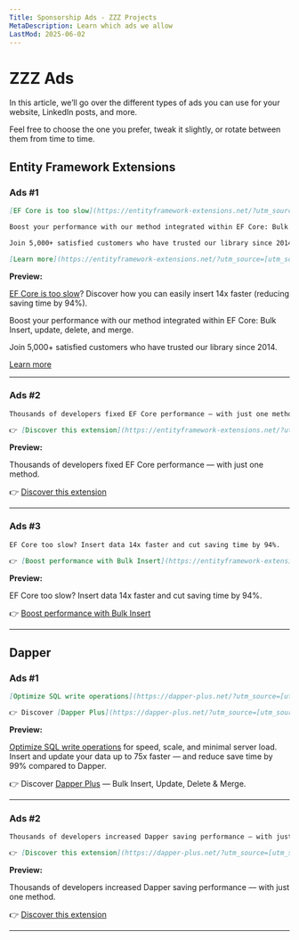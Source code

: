 ```yaml
---
Title: Sponsorship Ads - ZZZ Projects
MetaDescription: Learn which ads we allow
LastMod: 2025-06-02
---
```


# ZZZ Ads

In this article, we’ll go over the different types of ads you can use for your website, LinkedIn posts, and more.

Feel free to choose the one you prefer, tweak it slightly, or rotate between them from time to time.

## Entity Framework Extensions

### Ads #1



```markdown
[EF Core is too slow](https://entityframework-extensions.net/?utm_source=[utm_source]&utm_medium=[utm_medium]&utm_campaign=[utm_campaign])? Discover how you can easily insert 14x faster (reducing saving time by 94%).

Boost your performance with our method integrated within EF Core: Bulk Insert, update, delete, and merge.

Join 5,000+ satisfied customers who have trusted our library since 2014.

[Learn more](https://entityframework-extensions.net/?utm_source=[utm_source]&utm_medium=[utm_medium]&utm_campaign=[utm_campaign])
```

**Preview:**

[EF Core is too slow](https://entityframework-extensions.net/?utm_source=[utm_source]&utm_medium=[utm_medium]&utm_campaign=[utm_campaign])? Discover how you can easily insert 14x faster (reducing saving time by 94%).

Boost your performance with our method integrated within EF Core: Bulk Insert, update, delete, and merge.

Join 5,000+ satisfied customers who have trusted our library since 2014.

[Learn more](https://entityframework-extensions.net/?utm_source=[utm_source]&utm_medium=[utm_medium]&utm_campaign=[utm_campaign])

---

### Ads #2

```markdown
Thousands of developers fixed EF Core performance — with just one method.

👉 [Discover this extension](https://entityframework-extensions.net/?utm_source=[utm_source]&utm_medium=[utm_medium]&utm_campaign=[utm_campaign])
```

**Preview:**

Thousands of developers fixed EF Core performance — with just one method.

👉 [Discover this extension](https://entityframework-extensions.net/?utm_source=[utm_source]&utm_medium=[utm_medium]&utm_campaign=[utm_campaign])

---

### Ads #3

```markdown
EF Core too slow? Insert data 14x faster and cut saving time by 94%.

👉 [Boost performance with Bulk Insert](https://entityframework-extensions.net/bulk-insert?utm_source=[utm_source]&utm_medium=[utm_medium]&utm_campaign=[utm_campaign])
```

**Preview:**

EF Core too slow? Insert data 14x faster and cut saving time by 94%.

👉 [Boost performance with Bulk Insert](https://entityframework-extensions.net/bulk-insert?utm_source=[utm_source]&utm_medium=[utm_medium]&utm_campaign=[utm_campaign])

---

## Dapper

### Ads #1


```markdown
[Optimize SQL write operations](https://dapper-plus.net/?utm_source=[utm_source]&utm_medium=[utm_medium]&utm_campaign=[utm_campaign]) for speed, scale, and minimal server load. Insert and update your data up to 75x faster — and reduce save time by 99% compared to Dapper.

👉 Discover [Dapper Plus](https://dapper-plus.net/?utm_source=[utm_source]&utm_medium=[utm_medium]&utm_campaign=[utm_campaign]) — Bulk Insert, Update, Delete & Merge.
```

**Preview:**

[Optimize SQL write operations](https://dapper-plus.net/?utm_source=[utm_source]&utm_medium=[utm_medium]&utm_campaign=[utm_campaign]) for speed, scale, and minimal server load. Insert and update your data up to 75x faster — and reduce save time by 99% compared to Dapper.

👉 Discover [Dapper Plus](https://dapper-plus.net/?utm_source=[utm_source]&utm_medium=[utm_medium]&utm_campaign=[utm_campaign]) — Bulk Insert, Update, Delete & Merge.

---

### Ads #2

```markdown
Thousands of developers increased Dapper saving performance — with just one method.

👉 [Discover this extension](https://dapper-plus.net/?utm_source=[utm_source]&utm_medium=[utm_medium]&utm_campaign=[utm_campaign])
```

**Preview:**

Thousands of developers increased Dapper saving performance — with just one method.

👉 [Discover this extension](https://dapper-plus.net/?utm_source=[utm_source]&utm_medium=[utm_medium]&utm_campaign=[utm_campaign])

---
